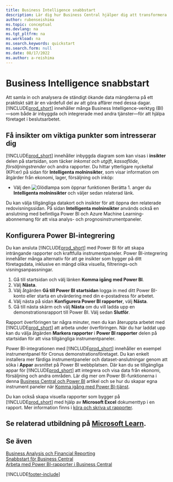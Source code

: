 ```yaml
---
title: Business Intelligence snabbstart
description: Lär dig hur Business Central hjälper dig att transformera företagsdata till insikter med Business Intelligence-rapporter och instrumentpaneler.
author: rubenseishima
ms.topic: conceptual
ms.devlang: na
ms.tgt_pltfrm: na
ms.workload: na
ms.search.keywords: quickstart
ms.search.form: null
ms.date: 08/17/2022
ms.author: a-reishima
---
```


# <a name="business-intelligence-quick-start" />Business Intelligence snabbstart

Att samla in och analysera de ständigt ökande data mängderna på ett praktiskt sätt är en värdefull del av att göra affärer med dessa dagar. [!INCLUDE[prod_short](includes/prod_short.md)] innehåller många Business Intelligence-verktyg (BI)&mdash;som både är inbyggda och integrerade med andra tjänster&mdash;för att hjälpa företaget i beslutsarbetet.

## <a name="get-insights-on-your-key-points-of-interest" />Få insikter om viktiga punkter som intresserar dig

[!INCLUDE[prod_short](includes/prod_short.md)] innehåller inbyggda diagram som kan visas i **insikter** delen på startsidan, som täcker *inkomst och utgift*, *kassaflöde*, *försäljningstrender* och andra rapporter. Du hittar ytterligare nyckeltal (KPI:er) på sidan för **Intelligenta molninsikter**, som visar information om åtgärder från ekonomi, lager, försäljning och inköp:

* Välj den ![Glödlampa som öppnar funktionen Berätta 1.](media/ui-search/search_small.png "Berätta för mig vad du vill göra") anger du **Intelligenta molninsikter** och väljer sedan relaterad länk.

Du kan välja tillgängliga datakort och insikter för att öppna den relaterade redovisningssidan. På sidan **Intelligenta molninsikter** används också en anslutning med befintliga Power BI och Azure Machine Learning-abonnemang för att visa analys- och prognosinstrumentpaneler.

## <a name="set-up-power-bi-integration" />Konfigurera Power BI-integrering

Du kan ansluta [!INCLUDE[prod_short](includes/prod_short.md)] med Power BI för att skapa inträngande rapporter och kraftfulla instrumentpaneler. Power BI-integrering innehåller många alternativ för att ge insikter som bygger på ditt företagsdata, inklusive en mängd olika visuella, filtrerings-och visningsanpassningar.

1. Gå till startsidan och välj länken **Komma igång med Power BI**.
2. Välj **Nästa**.
3. Välj åtgärden **Gå till Power BI startsidan** logga in med ditt Power BI-konto eller starta en utvärdering med din e-postadress för arbetet.
4. Välj nästa på sidan **Konfigurera Power BI rapporter**, välj **Nästa**.
5. Gå till nästa skärm och välj **Nästa** om du vill ladda upp en demonstrationsrapport till Power BI. Välj sedan **Slutför**.

Rapport överföringen tar några minuter, men du kan återuppta arbetet med [!INCLUDE[prod_short](includes/prod_short.md)] att arbeta under överföringen. När du har laddat upp kan du välja åtgärden **Markera rapporter** i **Power BI rapporter** delen på startsidan för att visa tillgängliga instrumentpaneler.

Power BI-integrationen med [!INCLUDE[prod_short](includes/prod_short.md)] innehåller en exempel instrumentpanel för Cronus demonstrationsföretaget. Du kan enkelt installera mer färdiga instrumentpaneler och dataset-anslutningar genom att söka i **Appar** avsnittet på Power BI webbplatsen. Där kan du se tillgängliga appar för [!INCLUDE[prod_short](includes/prod_short.md)] att integrera och visa data från ekonomi, försäljning och andra områden. Lär dig mer om Power BI-funktionerna i denna [Business Central och Power BI](admin-powerbi.md) artikel och se hur du skapar egna instrument paneler när [Komma igång med Power BI-tjänst](/power-bi/fundamentals/service-get-started).

Du kan också skapa visuella rapporter som bygger på [!INCLUDE[prod_short](includes/prod_short.md)] med hjälp av **Microsoft Excel** dokumenttyp i en rapport. Mer information finns i [köra och skriva ut rapporter](ui-work-report.md).

## <a name="see-related-training-at-microsoft-learnlearnpathsuse-power-bi" />Se relaterad utbildning på [Microsoft Learn](/learn/paths/use-power-bi).

## <a name="see-also" />Se även

[Business Analysis och Financial Reporting](bi.md)  
[Snabbstart för Business Central](quick-start-business-central.md)  
[Arbeta med Power BI-rapporter i Business Central](across-working-with-powerbi.md)  

[!INCLUDE[footer-include](includes/footer-banner.md)]
